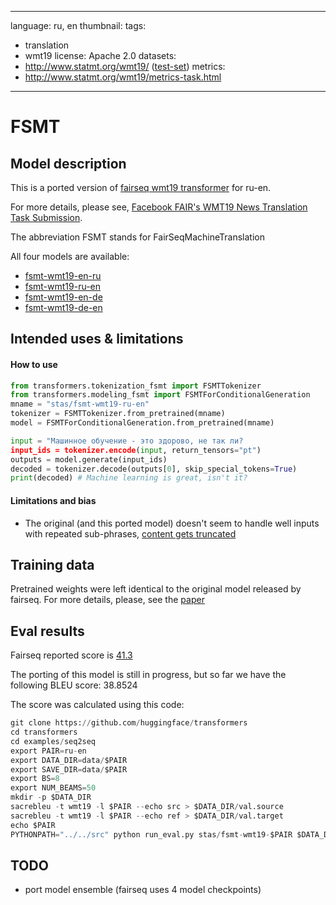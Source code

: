 
---

<!-- This file has been auto-generated by src/transformers/convert_fsmt_original_pytorch_checkpoint_to_pytorch.py - DO NOT EDIT or your changes will be lost -->

language: ru, en
thumbnail:
tags:
- translation
- wmt19
license: Apache 2.0
datasets:
- http://www.statmt.org/wmt19/ ([test-set](http://matrix.statmt.org/test_sets/newstest2019.tgz?1556572561))
metrics:
- http://www.statmt.org/wmt19/metrics-task.html
---

# FSMT

## Model description

This is a ported version of [fairseq wmt19 transformer](https://github.com/pytorch/fairseq/blob/master/examples/wmt19/README.md) for ru-en.

For more details, please see, [Facebook FAIR's WMT19 News Translation Task Submission](https://arxiv.org/abs/1907.06616).

The abbreviation FSMT stands for FairSeqMachineTranslation

All four models are available:

* [fsmt-wmt19-en-ru](https://huggingface.co/stas/fsmt-wmt19-en-ru)
* [fsmt-wmt19-ru-en](https://huggingface.co/stas/fsmt-wmt19-ru-en)
* [fsmt-wmt19-en-de](https://huggingface.co/stas/fsmt-wmt19-en-de)
* [fsmt-wmt19-de-en](https://huggingface.co/stas/fsmt-wmt19-de-en)

## Intended uses & limitations

#### How to use

```python
from transformers.tokenization_fsmt import FSMTTokenizer
from transformers.modeling_fsmt import FSMTForConditionalGeneration
mname = "stas/fsmt-wmt19-ru-en"
tokenizer = FSMTTokenizer.from_pretrained(mname)
model = FSMTForConditionalGeneration.from_pretrained(mname)

input = "Машинное обучение - это здорово, не так ли?
input_ids = tokenizer.encode(input, return_tensors="pt")
outputs = model.generate(input_ids)
decoded = tokenizer.decode(outputs[0], skip_special_tokens=True)
print(decoded) # Machine learning is great, isn't it?

```

#### Limitations and bias

- The original (and this ported model) doesn't seem to handle well inputs with repeated sub-phrases, [content gets truncated](https://discuss.huggingface.co/t/issues-with-translating-inputs-containing-repeated-phrases/981)

## Training data

Pretrained weights were left identical to the original model released by fairseq. For more details, please, see the [paper](https://arxiv.org/abs/1907.06616)

## Eval results

Fairseq reported score is [41.3](http://matrix.statmt.org/matrix/output/1907?run_id=6937)

The porting of this model is still in progress, but so far we have the following BLEU score: 38.8524

The score was calculated using this code:

```python
git clone https://github.com/huggingface/transformers
cd transformers
cd examples/seq2seq
export PAIR=ru-en
export DATA_DIR=data/$PAIR
export SAVE_DIR=data/$PAIR
export BS=8
export NUM_BEAMS=50
mkdir -p $DATA_DIR
sacrebleu -t wmt19 -l $PAIR --echo src > $DATA_DIR/val.source
sacrebleu -t wmt19 -l $PAIR --echo ref > $DATA_DIR/val.target
echo $PAIR
PYTHONPATH="../../src" python run_eval.py stas/fsmt-wmt19-$PAIR $DATA_DIR/val.source $SAVE_DIR/test_translations.txt --reference_path $DATA_DIR/val.target --score_path $SAVE_DIR/test_bleu.json --bs $BS --task translation --num_beams $NUM_BEAMS
```

## TODO

- port model ensemble (fairseq uses 4 model checkpoints)

